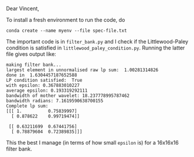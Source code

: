 Dear Vincent,

To install a fresh environment to run the code, do

```shell
conda create --name myenv --file spec-file.txt
```

The important code is in `filter_bank.py` and I check if the Littlewood-Paley condition
is satisfied in `littlewood_paley_condition.py`. Running the latter file gives output like:

```
making filter bank...
largest element in unnormalised raw lp sum:  1.00281314826
done in  1.6304457187652588
LP condition satisfied:  True
with epsilon: 0.367883010227
average epsilon: 0.193319292111
bandwidth of mother wavelet: 18.237778995787462
bandwidth radians: 7.1619590638700155
Complete lp sum:
[[[ 1.          0.75839997]
  [ 0.878622    0.99719474]]

 [[ 0.63211699  0.67441756]
  [ 0.78879604  0.72389835]]]
```

This the best I manage (in terms of how small `epsilon` is) for a 16x16x16 filter bank.
